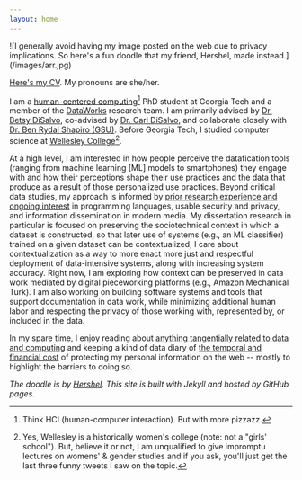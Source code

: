 ```yaml
---
layout: home
---
```

<centering>
![I generally avoid having my image posted on the web due to privacy implications. So here's a fun doodle that my friend, Hershel, made instead.](/images/arr.jpg)

 [Here's my CV](/documents/Rothschild_CV.pdf). My pronouns are she/her.
 </centering>

I am a [human-centered computing](https://hcc.cc.gatech.edu/)[^1] PhD student at Georgia Tech and a member of the [DataWorks](https://dataworkforce.gatech.edu/) research team. I am primarily advised by [Dr. Betsy DiSalvo](http://www.betsydisalvo.com/), co-advised by [Dr. Carl DiSalvo](https://www.carldisalvo.com/), and collaborate closely with [Dr. Ben Rydal Shapiro (GSU)](https://www.benrydal.com/). Before Georgia Tech, I studied computer science at [Wellesley College](https://www.wellesley.edu/cs)[^2]. 

At a high level, I am interested in how people perceive the datafication tools (ranging from machine learning [ML] models to smartphones) they engage with and how their perceptions shape their use practices and the data that produce as a result of those personalized use practices. Beyond critical data studies, my approach is informed by [prior research experience and ongoing interest](https://annabelrothschild.com/projects/) in programming languages, usable security and privacy, and information dissemination in modern media. My dissertation research in particular is focused on preserving  the sociotechnical context in which a dataset is constructed, so that later use of systems (e.g., an ML classifier) trained on a given dataset can be contextualized; I care about contextualization as a way to more enact more just and respectful deployment of data-intensive systems, along with increasing system accuracy. Right now, I am exploring how context can be preserved in data work mediated by digital pieceworking platforms (e.g., Amazon Mechanical Turk). I am also working on building software systems and tools that support documentation in data work, while minimizing additional human labor and respecting the privacy of those working with, represented by, or included in the data.

In my spare time, I enjoy reading about [anything tangentially related to data and computing](https://annabelrothschild.com/books) and keeping a kind of data diary of [the temporal and financial cost](https://docs.google.com/spreadsheets/d/1eyy-YyFMA6gLla9F999hdHuxJlFO5M7G5hC9KW5bLS0/edit?usp=sharing) of protecting my personal information on the web -- mostly to highlight the barriers to doing so. 

_The doodle is by <a href="https://www.linkedin.com/in/hershel-carbajal-rodriguez-290441151/">Hershel</a>. This site is built with Jekyll and hosted by GitHub pages._

[^1]: Think HCI (human-computer interaction). But with more pizzazz. 
[^2]: Yes, Wellesley is a historically women's college (note: not a "girls' school"). But, believe it or not, I am unqualified to give impromptu lectures on womens' & gender studies and if you ask, you'll just get the last three funny tweets I saw on the topic.  

